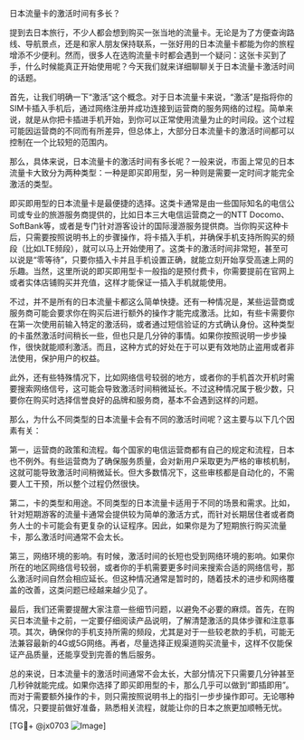 日本流量卡的激活时间有多长？

提到去日本旅行，不少人都会想到购买一张当地的流量卡。无论是为了方便查询路线、导航景点，还是和家人朋友保持联系，一张好用的日本流量卡都能为你的旅程增添不少便利。然而，很多人在选购流量卡时都会遇到一个疑问：这张卡买到了手，什么时候能真正开始使用呢？今天我们就来详细聊聊关于日本流量卡激活时间的话题。

首先，让我们明确一下“激活”这个概念。对于日本流量卡来说，“激活”是指将你的SIM卡插入手机后，通过网络注册并成功连接到运营商的服务网络的过程。简单来说，就是从你把卡插进手机开始，到你可以正常使用流量为止的时间段。这个过程可能因运营商的不同而有所差异，但总体上，大部分日本流量卡的激活时间都可以控制在一个比较短的范围内。

那么，具体来说，日本流量卡的激活时间有多长呢？一般来说，市面上常见的日本流量卡大致分为两种类型：一种是即买即用型，另一种则是需要一定时间才能完全激活的类型。

即买即用型的日本流量卡是最便捷的选择。这类卡通常是由一些国际知名的电信公司或专业的旅游服务商提供的，比如日本三大电信运营商之一的NTT Docomo、SoftBank等，或者是专门针对游客设计的国际漫游服务提供商。当你购买这种卡后，只需要按照说明书上的步骤操作，将卡插入手机，并确保手机支持所购买的频段（比如LTE频段），就可以马上开始使用了。这类卡的激活时间非常短，甚至可以说是“零等待”，只要你插入卡并且手机设置正确，就能立刻开始享受高速上网的乐趣。当然，这里所说的即买即用型卡一般指的是预付费卡，你需要提前在官网上或者实体店铺购买并充值，这样才能保证一插入手机就能使用。

不过，并不是所有的日本流量卡都这么简单快捷。还有一种情况是，某些运营商或服务商可能会要求你在购买后进行额外的操作才能完成激活。比如，有些卡需要你在第一次使用前输入特定的激活码，或者通过短信验证的方式确认身份。这种类型的卡虽然激活时间稍长一些，但也只是几分钟的事情。如果你按照说明一步步操作，很快就能顺利激活。而且，这种方式的好处在于可以更有效地防止盗用或者非法使用，保护用户的权益。

此外，还有些特殊情况下，比如网络信号较弱的地方，或者你的手机首次开机时需要搜索网络信号，这可能会导致激活时间稍微延长。不过这种情况属于极少数，只要你在购买时选择信誉良好的品牌和服务商，基本不会遇到这样的问题。

那么，为什么不同类型的日本流量卡会有不同的激活时间呢？这主要与以下几个因素有关：

第一，运营商的政策和流程。每个国家的电信运营商都有自己的规定和流程，日本也不例外。有些运营商为了确保服务质量，会对新用户采取更为严格的审核机制，这就可能导致激活时间稍微延长。但大多数情况下，这些审核都是自动化的，不需要人工干预，所以整个过程仍然很快。

第二，卡的类型和用途。不同类型的日本流量卡适用于不同的场景和需求。比如，针对短期游客的流量卡通常会提供较为简单的激活方式，而针对长期居住者或者商务人士的卡可能会有更复杂的认证程序。因此，如果你是为了短期旅行购买流量卡，那么激活时间通常不会太长。

第三，网络环境的影响。有时候，激活时间的长短也受到网络环境的影响。如果你所在的地区网络信号较弱，或者你的手机需要更多时间来搜索合适的网络信号，那么激活时间自然会相应延长。但这种情况通常是暂时的，随着技术的进步和网络覆盖的改善，这类问题已经越来越少见了。

最后，我们还需要提醒大家注意一些细节问题，以避免不必要的麻烦。首先，在购买日本流量卡之前，一定要仔细阅读产品说明，了解清楚激活的具体步骤和注意事项。其次，确保你的手机支持所需的频段，尤其是对于一些较老款的手机，可能无法兼容最新的4G或5G网络。再者，尽量选择正规渠道购买流量卡，这样不仅能保证产品质量，还能享受到完善的售后服务。

总的来说，日本流量卡的激活时间通常不会太长，大部分情况下只需要几分钟甚至几秒钟就能完成。如果你选择了即买即用型的卡，那么几乎可以做到“即插即用”。而对于需要额外操作的卡，则只需按照说明书上的指引一步步操作即可。无论哪种情况，只要提前做好准备，熟悉相关流程，就能让你的日本之旅更加顺畅无忧。

[TG💪+ @jx0703 ![Image](https://github.com/user-attachments/assets/dbca1d08-cadb-493c-b0ec-ad6f7a83f270)]
